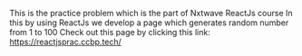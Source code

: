 This is the practice problem which is the part of Nxtwave ReactJs course 
In this by using ReactJs we develop a page which generates random number from 1 to 100
Check out this page by clicking this link: https://reactjsprac.ccbp.tech/
